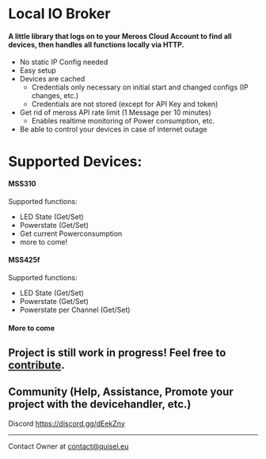 # Local IO Broker
#### A little library that logs on to your Meross Cloud Account to find all devices, then handles all functions locally via HTTP.
- No static IP Config needed
- Easy setup
- Devices are cached
  - Credentials only necessary on initial start and changed configs (IP changes, etc.)
  - Credentials are not stored (except for API Key and token)
- Get rid of meross API rate limit (1 Message per 10 minutes)
  - Enables realtime monitoring of Power consumption, etc.
- Be able to control your devices in case of internet outage

# Supported Devices:
#### MSS310
Supported functions:
- LED State (Get/Set)
- Powerstate (Get/Set)
- Get current Powerconsumption
- more to come!
#### MSS425f 
Supported functions:
- LED State (Get/Set)
- Powerstate (Get/Set)
- Powerstate per Channel (Get/Set)
#### More to come

## Project is still work in progress! Feel free to [contribute](../master/CONTRIBUTING.md).

## Community (Help, Assistance, Promote your project with the devicehandler, etc.)
Discord https://discord.gg/dEekZny

---

Contact Owner at contact@quisel.eu
